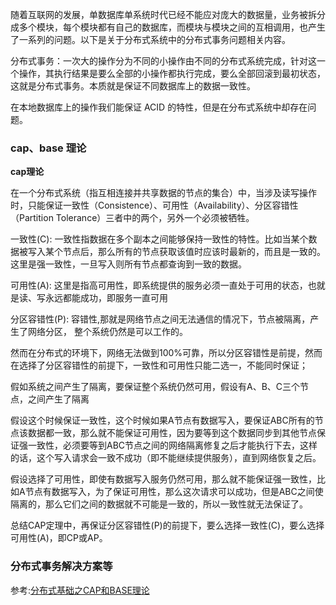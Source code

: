 随着互联网的发展，单数据库单系统时代已经不能应对庞大的数据量，业务被拆分成多个模块，每个模块都有自己的数据库，而模块与模块之间的互相调用，也产生了一系列的问题。以下是关于分布式系统中的分布式事务问题相关内容。

分布式事务：一次大的操作分为不同的小操作由不同的分布式系统完成，针对这一个操作，其执行结果是要么全部的小操作都执行完成，要么全部回滚到最初状态，这就是分布式事务。本质就是保证不同数据库上的数据一致性。

在本地数据库上的操作我们能保证 ACID 的特性，但是在分布式系统中却存在问题。

### cap、base 理论

 **cap理论** 

在一个分布式系统（指互相连接并共享数据的节点的集合）中，当涉及读写操作时，只能保证一致性（Consistence）、可用性（Availability）、分区容错性（Partition Tolerance）三者中的两个，另外一个必须被牺牲。

一致性(C): 一致性指数据在多个副本之间能够保持一致性的特性。比如当某个数据被写入某个节点后，那么所有的节点获取该值时应该时最新的，而且是一致的。这里是强一致性，一旦写入则所有节点都查询到一致的数据。

可用性(A): 这里是指高可用性，即系统提供的服务必须一直处于可用的状态，也就是读、写永远都能成功，即服务一直可用

分区容错性(P): 容错性,那就是网络节点之间无法通信的情况下，节点被隔离，产生了网络分区， 整个系统仍然是可以工作的。

然而在分布式的环境下，网络无法做到100%可靠，所以分区容错性是前提，然而在选择了分区容错性的前提下，一致性和可用性只能二选一，不能同时保证；

假如系统之间产生了隔离，要保证整个系统仍然可用，假设有A、B、C三个节点，之间产生了隔离

假设这个时候保证一致性，这个时候如果A节点有数据写入，要保证ABC所有的节点该数据都一致，那么就不能保证可用性，因为要等到这个数据同步到其他节点保证强一致性，必须要等到ABC节点之间的网络隔离修复之后才能执行下去，这样的话，这个写入请求会一致不成功（即不能继续提供服务），直到网络恢复之后。

假设选择了可用性，即使有数据写入服务仍然可用，那么就不能保证强一致性，比如A节点有数据写入，为了保证可用性，那么这次请求可以成功，但是ABC之间使隔离的，那么它们之间的数据就不可能是一致的，所以一致性就无法保证了。

总结CAP定理中，再保证分区容错性(P)的前提下，要么选择一致性(C)，要么选择可用性(A)，即CP或AP。


### 分布式事务解决方案等

参考:[分布式基础之CAP和BASE理论](https://www.jianshu.com/p/46b90dfc7c90)